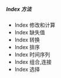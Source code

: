 ##### Index 方法
- Index 修改和计算
- Index 缺失值
- Index 转换
- Index 排序
- Index 时间序列
- Index 组合,连接
- Index 选择


